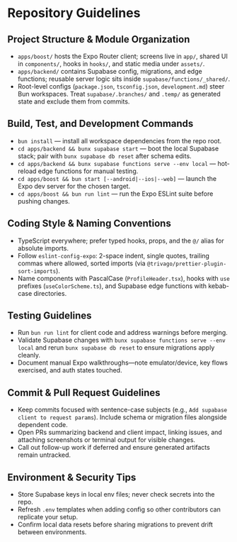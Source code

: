# Repository Guidelines

## Project Structure & Module Organization
- `apps/boost/` hosts the Expo Router client; screens live in `app/`, shared UI in `components/`, hooks in `hooks/`, and static media under `assets/`.
- `apps/backend/` contains Supabase config, migrations, and edge functions; reusable server logic sits inside `supabase/functions/_shared/`.
- Root-level configs (`package.json`, `tsconfig.json`, `development.md`) steer Bun workspaces. Treat `supabase/.branches/` and `.temp/` as generated state and exclude them from commits.

## Build, Test, and Development Commands
- `bun install` — install all workspace dependencies from the repo root.
- `cd apps/backend && bunx supabase start` — boot the local Supabase stack; pair with `bunx supabase db reset` after schema edits.
- `cd apps/backend && bunx supabase functions serve --env local` — hot-reload edge functions for manual testing.
- `cd apps/boost && bun start [--android|--ios|--web]` — launch the Expo dev server for the chosen target.
- `cd apps/boost && bun run lint` — run the Expo ESLint suite before pushing changes.

## Coding Style & Naming Conventions
- TypeScript everywhere; prefer typed hooks, props, and the `@/` alias for absolute imports.
- Follow `eslint-config-expo`: 2-space indent, single quotes, trailing commas where allowed, sorted imports (via `@trivago/prettier-plugin-sort-imports`).
- Name components with PascalCase (`ProfileHeader.tsx`), hooks with `use` prefixes (`useColorScheme.ts`), and Supabase edge functions with kebab-case directories.

## Testing Guidelines
- Run `bun run lint` for client code and address warnings before merging.
- Validate Supabase changes with `bunx supabase functions serve --env local` and rerun `bunx supabase db reset` to ensure migrations apply cleanly.
- Document manual Expo walkthroughs—note emulator/device, key flows exercised, and auth states touched.

## Commit & Pull Request Guidelines
- Keep commits focused with sentence-case subjects (e.g., `Add supabase client to request params`). Include schema or migration files alongside dependent code.
- Open PRs summarizing backend and client impact, linking issues, and attaching screenshots or terminal output for visible changes.
- Call out follow-up work if deferred and ensure generated artifacts remain untracked.

## Environment & Security Tips
- Store Supabase keys in local env files; never check secrets into the repo.
- Refresh `.env` templates when adding config so other contributors can replicate your setup.
- Confirm local data resets before sharing migrations to prevent drift between environments.
